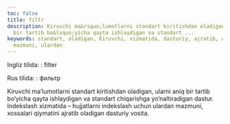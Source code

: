 ```yaml
---
toc: false
title: filtr
description: Kiruvchi ma&rsquo;lumotlarni standart kiritishdan oladigan, ularni aniq
  bir tartib bo&lsquo;yicha qayta ishlaydigan va standart ...
keywords: standart, oladigan, Kiruvchi, xizmatida, dasturiy, ajratib, qiymatini, xossalari,
  mazmuni, ulardan
---
```


Ingliz tilida:
:   filter

Rus tilida:
:   фильтр

Kiruvchi ma’lumotlarni standart kiritishdan oladigan, ularni aniq bir tartib bo‘yicha qayta ishlaydigan va standart chiqarishga yo‘naltiradigan dastur. Indekslash xizmatida – hujjatlarni indekslash uchun ulardan mazmuni, xossalari qiymatini ajratib oladigan dasturiy vosita.